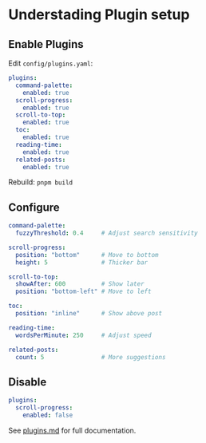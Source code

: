 # Understading Plugin setup

## Enable Plugins

Edit `config/plugins.yaml`:

```yaml
plugins:
  command-palette:
    enabled: true
  scroll-progress:
    enabled: true
  scroll-to-top:
    enabled: true
  toc:
    enabled: true
  reading-time:
    enabled: true
  related-posts:
    enabled: true
```

Rebuild: `pnpm build`

## Configure

```yaml
command-palette:
  fuzzyThreshold: 0.4     # Adjust search sensitivity

scroll-progress:
  position: "bottom"      # Move to bottom
  height: 5               # Thicker bar

scroll-to-top:
  showAfter: 600          # Show later
  position: "bottom-left" # Move to left

toc:
  position: "inline"      # Show above post

reading-time:
  wordsPerMinute: 250     # Adjust speed

related-posts:
  count: 5                # More suggestions
```

## Disable

```yaml
plugins:
  scroll-progress:
    enabled: false
```

See [plugins.md](plugins.md) for full documentation.

